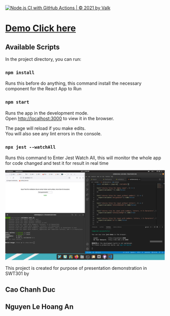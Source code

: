 [![Node.js CI with GitHub Actions | © 2021 by Valk](https://github.com/TheValkDokk/jest-demo/actions/workflows/node.js.yml/badge.svg)](https://github.com/TheValkDokk/jest-demo/actions/workflows/node.js.yml)


# [Demo Click here](https://thevalkdokk.github.io/jest-demo/)

## Available Scripts

In the project directory, you can run:

### `npm install`

Runs this before do anything, this command install the necessary component for the React App to Run

### `npm start`

Runs the app in the development mode.\
Open [http://localhost:3000](http://localhost:3000) to view it in the browser.

The page will reload if you make edits.\
You will also see any lint errors in the console.

### `npx jest --watchAll`

Runs this command to Enter Jest Watch All, this will monitor the whole app for code changed and test it for result in real time

![Screenshot of Test](https://github.com/TheValkDokk/jest-demo/blob/main/images/test.png)

This project is created for purpose of presentation demonstration in SWT301 by
## Cao Chanh Duc
## Nguyen Le Hoang An
## 
## 
## 